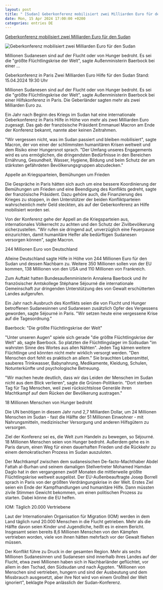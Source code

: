 ```yaml
---
layout: post
title: " [Sudan] Geberkonferenz mobilisiert zwei Milliarden Euro für den Sudan"
date: Mon, 15 Apr 2024 17:00:00 +0200
categories: entries DE
---
```

[Geberkonferenz mobilisiert zwei Milliarden Euro für den Sudan](https://www.tagesschau.de/ausland/sudan-konferenz-100.html)

![Geberkonferenz mobilisiert zwei Milliarden Euro für den Sudan](https://images.tagesschau.de/image/0a80606d-bef1-4b91-b969-f165b48c3a76/AAABjuLO_W0/AAABjcWen7M/16x9-1280/sudan-konferenz-paris-102.jpg)

Millionen Sudanesen sind auf der Flucht oder von Hunger bedroht. Es sei die "größte Flüchtlingskrise der Welt", sagte Außenministerin Baerbock bei einer ...

Geberkonferenz in Paris Zwei Milliarden Euro Hilfe für den Sudan Stand: 15.04.2024 19:30 Uhr

Millionen Sudanesen sind auf der Flucht oder von Hunger bedroht. Es sei die "größte Flüchtlingskrise der Welt", sagte Außenministerin Baerbock bei einer Hilfskonferenz in Paris. Die Geberländer sagten mehr als zwei Milliarden Euro zu.

Ein Jahr nach Beginn des Kriegs im Sudan hat eine internationale Geberkonferenz in Paris Hilfe in Höhe von mehr als zwei Milliarden Euro zugesagt. Das gab der französische Präsident Emmanuel Macron am Ende der Konferenz bekannt, nannte aber keinen Zeitrahmen.

"Wir vergessen nicht, was im Sudan passiert und bleiben mobilisiert", sagte Macron, der von einer der schlimmsten humanitären Krisen weltweit und dem Risiko einer Hungersnot sprach. "Der Umfang unseres Engagements wird es uns ermöglichen, die dringendsten Bedürfnisse in den Bereichen Ernährung, Gesundheit, Wasser, Hygiene, Bildung und beim Schutz der am stärksten gefährdeten Bevölkerungsgruppen abzudecken."

Appelle an Kriegsparteien, Bemühungen um Frieden

Die Gespräche in Paris hätten sich auch um eine bessere Koordinierung der Bemühungen um Frieden und eine Beendigung des Konflikts gedreht, sagte der französische Präsident. Dazu gehöre auch, die Finanzierung des Krieges zu stoppen, in den Unterstützer der beiden Konfliktparteien wahrscheinlich mehr Geld steckten, als auf der Geberkonferenz an Hilfe mobilisiert worden sei.

Von der Konferenz gehe der Appell an die Kriegsparteien aus, internationales Völkerrecht zu achten und den Schutz der Zivilbevölkerung sicherzustellen. "Wir rufen sie dringend auf, unverzüglich eine Feuerpause einzurichten, damit humanitäre Helfer alle bedürftigen Sudanesen versorgen können", sagte Macron.

244 Millionen Euro von Deutschland

Alleine Deutschland sagte Hilfe in Höhe von 244 Millionen Euro für den Sudan und dessen Nachbarn zu. Weitere 350 Millionen sollen von der EU kommen, 138 Millionen von den USA und 110 Millionen von Frankreich.

Zum Auftakt hatten Bundesaußenministerin Annalena Baerbock und ihr französischer Amtskollege Stéphane Séjourné die internationale Gemeinschaft zur dringenden Unterstützung des von Gewalt erschütterten Landes aufgerufen.

Ein Jahr nach Ausbruch des Konflikts seien die von Flucht und Hunger betroffenen Sudanesinnen und Sudanesen zusätzlich Opfer des Vergessens geworden, sagte Séjourné in Paris. "Wir setzen heute eine vergessene Krise auf die Tagesordnung."

Baerbock: "Die größte Flüchtlingskrise der Welt"

"Unter unseren Augen" spiele sich gerade "die größte Flüchtlingskrise der Welt" ab, sagte Baerbock. So platzten die Flüchtlingslager im Südsudan "im wahrsten Sinne des Wortes aus allen Nähten". Jeden Tag kämen weitere Flüchtlinge und könnten nicht mehr wirklich versorgt werden. "Den Menschen dort fehlt es praktisch an allem." Sie brauchten Lebensmittel, sauberes Trinkwasser, Babynahrung, Medikamente, Kleidung, Schulen, Notunterkünfte und psychologische Betreuung.

"Wir machen heute deutlich, dass wir das Leiden der Menschen im Sudan nicht aus dem Blick verlieren", sagte die Grünen-Politikerin. "Dort sterben Tag für Tag Menschen, weil zwei rücksichtslose Generäle ihren Machtkampf auf dem Rücken der Bevölkerung austragen."

18 Millionen Menschen von Hunger bedroht

Die UN benötigen in diesem Jahr rund 2,7 Milliarden Dollar, um 24 Millionen Menschen im Sudan - fast die Hälfte der 51 Millionen Einwohner - mit Nahrungsmitteln, medizinischer Versorgung und anderen Hilfsgütern zu versorgen.

Ziel der Konferenz sei es, die Welt zum Handeln zu bewegen, so Séjourné. 18 Millionen Menschen seien von Hunger bedroht. Außerdem gehe es in Paris darum, einen Weg für einen dauerhaften Frieden und die Rückkehr zu einem demokratischen Prozess im Sudan auszuloten.

Der Machtkampf zwischen dem sudanesischen De-facto-Machthaber Abdel Fattah al-Burhan und seinem damaligen Stellvertreter Mohamed Hamdan Daglo hat in den vergangenen zwölf Monaten die mittlerweile größte Flüchtlingskrise weltweit ausgelöst. Der EU-Außenbeauftragte Josep Borrell sprach in Paris von der größten Verdrängungskrise in der Welt. Erstes Ziel seien ein Ende der Kampfhandlungen und humanitäre Hilfe. Dann müssten zivile Stimmen Gewicht bekommen, um einen politischen Prozess zu starten. Dabei könne die EU helfen.

IOM: Täglich 20.000 Vertriebene

Laut der Internationalen Organisation für Migration (IOM) werden in dem Land täglich rund 20.000 Menschen in die Flucht getrieben. Mehr als die Hälfte davon seien Kinder und Jugendliche, heißt es in einem Bericht. Insgesamt seien bereits 8,6 Millionen Menschen von den Kämpfen vertrieben worden, viele von ihnen hätten mehrfach vor der Gewalt fliehen müssen.

Der Konflikt führe zu Druck in der gesamten Region. Mehr als sechs Millionen Sudanesinnen und Sudanesen sind innerhalb ihres Landes auf der Flucht, etwa zwei Millionen haben sich in Nachbarländer geflüchtet, vor allem in den Tschad, den Südsudan und nach Ägypten. "Millionen von Menschen sind vertrieben, hungern und sind der Ausbeutung und dem Missbrauch ausgesetzt, aber ihre Not wird von einem Großteil der Welt ignoriert", beklagte Pope anlässlich der Sudan-Konferenz.

